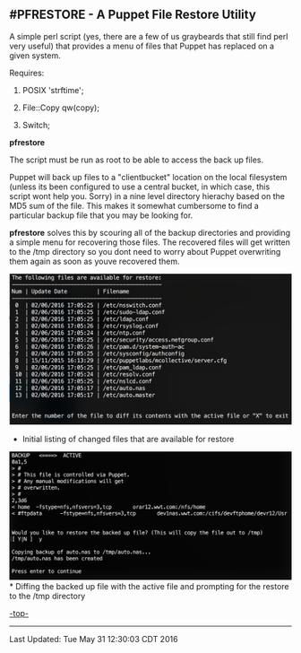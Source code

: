 #<a name="top">PFRESTORE - A Puppet File Restore Utility</a>
---

A simple perl script (yes, there are a few of us graybeards that still find perl very useful) that provides a menu of files that Puppet has replaced on a given system.

Requires:

1) POSIX 'strftime';

2) File::Copy qw(copy);

3) Switch;



**<a name="pfrestore">pfrestore</a>**

The script must be run as root to be able to access the back up files.  

Puppet will back up files to a "clientbucket" location on the local filesystem (unless its been configured to use a central bucket, in which case, this script wont help you.  Sorry) in a nine level directory hierachy based on the MD5 sum of the file.  This makes it somewhat cumbersome to find a particular backup file that you may be looking for.   

**<a name="pfrestore">pfrestore</a>** solves this by scouring all of the backup directories and providing a simple menu for recovering those files.  The recovered files will get written to the /tmp directory so you dont need to worry about Puppet overwriting them again as soon as youve recovered them.  


<img src="images/pfrestore.png" alt="Example showing a listing of files that have been replaced by Puppet">

* Initial listing of changed files that are available for restore


<img src="images/pfrestore-diff.png" alt="Example showing the diff process and prompt for restore">
* Diffing the backed up file with the active file and prompting for the restore to the /tmp directory


[-top-](#top)

---


Last Updated: Tue May 31 12:30:03 CDT 2016
